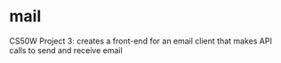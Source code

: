 # mail
CS50W Project 3: creates a front-end for an email client that makes API calls to send and receive email

